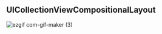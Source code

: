 ## UICollectionViewCompositionalLayout
![ezgif com-gif-maker (3)](https://user-images.githubusercontent.com/13710309/162352749-fd16d562-68ce-484b-8b10-485a30f76a5a.gif)
